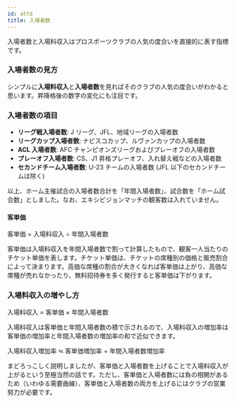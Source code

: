 ```yaml
---
id: attd
title: 入場者数
---
```


入場者数と入場料収入はプロスポーツクラブの人気の度合いを直接的に表す指標です。

### 入場者数の見方

シンプルに**入場料収入**と**入場者数**を見ればそのクラブの人気の度合いがわかると思います。昇降格後の数字の変化にも注目です。

### 入場者数の項目

- **リーグ戦入場者数**: J リーグ、JFL、地域リーグの入場者数
- **リーグカップ入場者数**: ナビスコカップ、ルヴァンカップの入場者数
- **ACL 入場者数**: AFC チャンピオンズリーグおよびプレーオフの入場者数
- **プレーオフ入場者数**: CS、J1 昇格プレーオフ、入れ替え戦などの入場者数
- **セカンドチーム入場者数**: U-23 チームの入場者数 (JFL 以下のセカンドチームは除く)

以上、ホーム主催試合の入場者数合計を「年間入場者数」、試合数を「ホーム試合数」としました。なお、エキシビジョンマッチの観客数は入れていません。

#### 客単価

客単価 = 入場料収入 ÷ 年間入場者数

客単価は入場料収入を年間入場者数で割って計算したもので、観客一人当たりのチケット単価を表します。チケット単価は、チケットの席種別の価格と販売割合によって決まります。高価な席種の割合が大きくなれば客単価は上がり、高価な席種が売れなかったり、無料招待券を多く発行すると客単価は下がります。

### 入場料収入の増やし方

入場料収入 = 客単価 × 年間入場者数

入場料収入は客単価と年間入場者数の積で示されるので、入場料収入の増加率は客単価の増加率と年間入場者数の増加率の和で近似できます。

入場料収入増加率 ≒ 客単価増加率 + 年間入場者数増加率

まどろっこしく説明しましたが、客単価と入場者数を上げることで入場料収入が上がるという至極当然の話です。ただし、客単価と入場者数には負の相関があるため（いわゆる需要曲線）、客単価と入場者数の両方を上げるにはクラブの営業努力が必要です。
